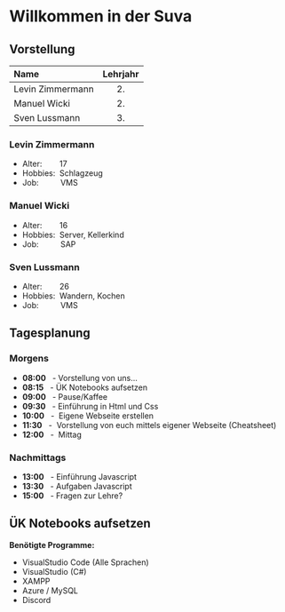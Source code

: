 # Willkommen in der Suva

## **Vorstellung**

| Name             | Lehrjahr |
|:-----------------|:--------:|
| Levin Zimmermann |    2.    |
| Manuel Wicki     |    2.    |
| Sven Lussmann    |    3.    |


### Levin Zimmermann

- Alter: &nbsp;&nbsp;&nbsp;&nbsp;&nbsp;&nbsp; 17
- Hobbies: &nbsp;Schlagzeug
- Job: &nbsp;&nbsp;&nbsp;&nbsp;&nbsp;&nbsp;&nbsp;&nbsp;&nbsp;VMS

### Manuel Wicki

- Alter: &nbsp;&nbsp;&nbsp;&nbsp;&nbsp;&nbsp; 16
- Hobbies: &nbsp;Server, Kellerkind
- Job: &nbsp;&nbsp;&nbsp;&nbsp;&nbsp;&nbsp;&nbsp;&nbsp;&nbsp;SAP

### Sven Lussmann

- Alter: &nbsp;&nbsp;&nbsp;&nbsp;&nbsp;&nbsp; 26
- Hobbies: &nbsp;Wandern, Kochen
- Job: &nbsp;&nbsp;&nbsp;&nbsp;&nbsp;&nbsp;&nbsp;&nbsp;&nbsp;VMS

## **Tagesplanung**

### **Morgens**
- **08:00** &nbsp;&nbsp;-&nbsp;Vorstellung von uns...
- **08:15** &nbsp;&nbsp;-&nbsp;ÜK Notebooks aufsetzen
- **09:00** &nbsp;&nbsp;-&nbsp;Pause/Kaffee
- **09:30** &nbsp;&nbsp;-&nbsp;Einführung in Html und Css
- **10:00** &nbsp;&nbsp;-&nbsp; Eigene Webseite erstellen
- **11:30** &nbsp;&nbsp;-&nbsp; Vorstellung von euch mittels eigener Webseite (Cheatsheet)
- **12:00** &nbsp;&nbsp;-&nbsp; Mittag
### **Nachmittags**
- **13:00** &nbsp;&nbsp;-&nbsp;Einführung Javascript
- **13:30** &nbsp;&nbsp;-&nbsp;Aufgaben Javascript
- **15:00** &nbsp;&nbsp;-&nbsp;Fragen zur Lehre?

## **ÜK Notebooks aufsetzen**

**Benötigte Programme:**
- VisualStudio Code (Alle Sprachen)
- VisualStudio (C#)
- XAMPP
- Azure / MySQL
- Discord
